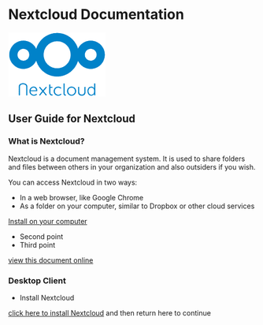 # Nextcloud Documentation
![Nextcloud](./nextcloudlogotransparent.png "Nextcloud")
## User Guide for Nextcloud

### What is Nextcloud?

Nextcloud is a document management system. It is used to share folders and files between others in your organization and also outsiders if you wish.

You can access Nextcloud in two ways:

* In a web browser, like Google Chrome
* As a folder on your computer, similar to Dropbox or other cloud services

[Install on your computer](#desktop-client)

* Second point
* Third point

[view this document online](https://flaxton.github.io/NextcloudDocs/)









### <a name="desktop-client"></a>Desktop Client

* Install Nextcloud

[click here to install Nextcloud](https://nextcloud.com/download/#install-clients) and then return here to continue

